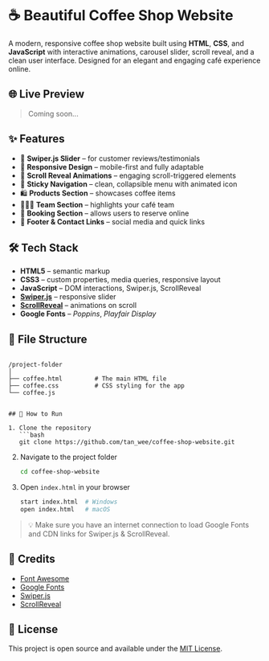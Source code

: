 # ☕ Beautiful Coffee Shop Website

A modern, responsive coffee shop website built using **HTML**, **CSS**, and **JavaScript** with interactive animations, carousel slider, scroll reveal, and a clean user interface. Designed for an elegant and engaging café experience online.

## 🌐 Live Preview
> Coming soon...

## ✨ Features

- 🔄 **Swiper.js Slider** – for customer reviews/testimonials  
- 🎨 **Responsive Design** – mobile-first and fully adaptable  
- 💫 **Scroll Reveal Animations** – engaging scroll-triggered elements  
- 🧭 **Sticky Navigation** – clean, collapsible menu with animated icon  
- 🛍️ **Products Section** – showcases coffee items  
- 🧑‍🤝‍🧑 **Team Section** – highlights your café team  
- 📅 **Booking Section** – allows users to reserve online  
- 📣 **Footer & Contact Links** – social media and quick links  

## 🛠️ Tech Stack

- **HTML5** – semantic markup  
- **CSS3** – custom properties, media queries, responsive layout  
- **JavaScript** – DOM interactions, Swiper.js, ScrollReveal  
- **[Swiper.js](https://swiperjs.com/)** – responsive slider  
- **[ScrollReveal](https://scrollrevealjs.org/)** – animations on scroll  
- **Google Fonts** – *Poppins*, *Playfair Display*

## 📁 File Structure

```

/project-folder
│
├── coffee.html         # The main HTML file
├── coffee.css          # CSS styling for the app
└── coffee.js 


## 🚀 How to Run

1. Clone the repository  
   ```bash
   git clone https://github.com/tan_wee/coffee-shop-website.git
````

2. Navigate to the project folder

   ```bash
   cd coffee-shop-website
   ```
3. Open `index.html` in your browser

   ```bash
   start index.html  # Windows
   open index.html   # macOS
   ```

> 💡 Make sure you have an internet connection to load Google Fonts and CDN links for Swiper.js & ScrollReveal.


## 🧁 Credits

* [Font Awesome](https://fontawesome.com/)
* [Google Fonts](https://fonts.google.com/)
* [Swiper.js](https://swiperjs.com/)
* [ScrollReveal](https://scrollrevealjs.org/)

## 📝 License

This project is open source and available under the [MIT License](LICENSE).


